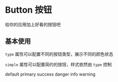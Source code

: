 # Button 按钮

给你的应用加上好看的按钮吧


## 基本使用

`type` 属性可以配置不同的按钮类型，展示不同的颜色状态

`simple` 属性可以配置简约的按钮，样式依然由 `type` 控制
<!-- 
::: demo
<template #source>
<toy-button>default</toy-button>
<toy-button type="primary">primary</toy-button>
<toy-button type="success">success</toy-button>
<toy-button type="danger">danger</toy-button>
<toy-button type="info">info</toy-button>
<toy-button type="warning">warning</toy-button>
</template>

```html
<toy-button>default</toy-button>
<toy-button type="primary">primary</toy-button>
<toy-button type="success">success</toy-button>
<toy-button type="danger">danger</toy-button>
<toy-button type="info">info</toy-button>
<toy-button type="warning">warning</toy-button>
```

::: -->
<vp-demo>

<toy-button>default</toy-button>
<toy-button type="primary">primary</toy-button>
<toy-button type="success">success</toy-button>
<toy-button type="danger">danger</toy-button>
<toy-button type="info">info</toy-button>
<toy-button type="warning">warning</toy-button>

</vp-demo>